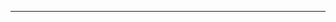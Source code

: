 <!--
CO_OP_TRANSLATOR_METADATA:
{
  "original_hash": "cffce88f960004dcc957455277e790f9",
  "translation_date": "2025-08-27T23:43:21+00:00",
  "source_file": "03-GettingStarted/05-stdio-server/README.md",
  "language_code": "ne"
}
-->


---

